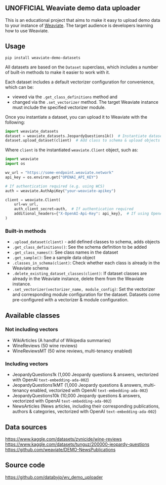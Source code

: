 ## UNOFFICIAL Weaviate demo data uploader

This is an educational project that aims to make it easy to upload demo data to your instance of [Weaviate](https://weaviate.io). The target audience is developers learning how to use Weaviate.

## Usage

```shell
pip install weaviate-demo-datasets
```

All datasets are based on the `Dataset` superclass, which includes a number of built-in methods to make it easier to work with it.

Each dataset includes a default vectorizer configuration for convenience, which can be:
- viewed via the `.get_class_definitions` method and
- changed via the `.set_vectorizer` method.
The target Weaviate instance must include the specified vectorizer module.

Once you instantiate a dataset, you can upload it to Weaviate with the following:

```python
import weaviate_datasets
dataset = weaviate_datasets.JeopardyQuestions1k()  # Instantiate dataset
dataset.upload_dataset(client)  # Add class to schema & upload objects (uses batch uploads by default)
```

Where `client` is the instantiated `weaviate.Client` object, such as:

```python
import weaviate
import os

wv_url = "https://some-endpoint.weaviate.network"
api_key = os.environ.get("OPENAI_API_KEY")

# If authentication required (e.g. using WCS)
auth = weaviate.AuthApiKey("your-weaviate-apikey")

client = weaviate.Client(
    url=wv_url,
    auth_client_secret=auth,  # If authentication required
    additional_headers={"X-OpenAI-Api-Key": api_key},  # If using OpenAI inference
)
```

### Built-in methods
- `.upload_dataset(client)` - add defined classes to schema, adds objects
- `.get_class_definitions()`: See the schema definition to be added
- `.get_class_names()`: See class names in the dataset
- `.get_sample()`: See a sample data object
- `.classes_in_schema(client)`: Check whether each class is already in the Weaviate schema
- `.delete_existing_dataset_classes(client)`: If dataset classes are already in the Weaviate instance, delete them from the Weaviate instance.
- `.set_vectorizer(vectorizer_name, module_config)`: Set the vectorizer and corresponding module configuration for the dataset. Datasets come pre-configured with a vectorizer & module configuration.

## Available classes

### Not including vectors
- WikiArticles (A handful of Wikipedia summaries)
- WineReviews (50 wine reviews)
- WineReviewsMT (50 wine reviews, multi-tenancy enabled)

### Including vectors
- JeopardyQuestions1k (1,000 Jeopardy questions & answers, vectorized with OpenAI `text-embedding-ada-002`)
- JeopardyQuestions1kMT (1,000 Jeopardy questions & answers, multi-tenancy enabled, vectorized with OpenAI `text-embedding-ada-002`)
- JeopardyQuestions10k (10,000 Jeopardy questions & answers, vectorized with OpenAI `text-embedding-ada-002`)
- NewsArticles (News articles, including their corresponding publications, authors & categories, vectorized with OpenAI `text-embedding-ada-002`)

## Data sources

https://www.kaggle.com/datasets/zynicide/wine-reviews
https://www.kaggle.com/datasets/tunguz/200000-jeopardy-questions
https://github.com/weaviate/DEMO-NewsPublications

## Source code

https://github.com/databyjp/wv_demo_uploader
